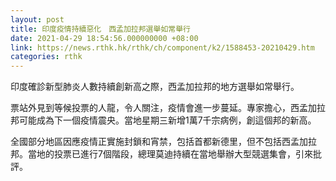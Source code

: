 ```yaml
---
layout: post
title: 印度疫情持續惡化　西孟加拉邦選舉如常舉行
date: 2021-04-29 18:54:56.000000000 +08:00
link: https://news.rthk.hk/rthk/ch/component/k2/1588453-20210429.htm
categories: rthk
---
```


印度確診新型肺炎人數持續創新高之際，西孟加拉邦的地方選舉如常舉行。

票站外見到等候投票的人龍，令人關注，疫情會進一步蔓延。專家擔心，西孟加拉邦可能成為下一個疫情震央。當地星期三新增1萬7千宗病例，創這個邦的新高。

全國部分地區因應疫情正實施封鎖和宵禁，包括首都新德里，但不包括西孟加拉邦。當地的投票已進行7個階段，總理莫迪持續在當地舉辦大型競選集會，引來批評。
